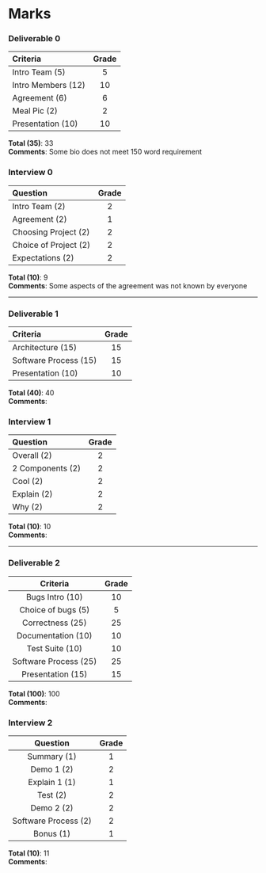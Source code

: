 # Marks

### Deliverable 0

| Criteria | Grade |
| :------- | :-----: |
| Intro Team (5) | 5 | 
| Intro Members (12) | 10 |  
| Agreement (6) | 6 |  
| Meal Pic (2) | 2 |  
| Presentation (10) | 10 | 

**Total (35)**: 33   
**Comments**: Some bio does not meet 150 word requirement  

### Interview 0

| Question | Grade |
| :------- | :-----: |
| Intro Team (2) | 2 |
| Agreement (2) | 1 |
| Choosing Project (2) | 2 |  
| Choice of Project (2) | 2 |  
| Expectations (2) | 2 |  

**Total (10)**: 9   
**Comments**: Some aspects of the agreement was not known by everyone  

----------------

### Deliverable 1

| Criteria | Grade |
| :------- | :-----: |
| Architecture (15) | 15 |  
| Software Process (15) | 15 |  
| Presentation (10) | 10 |  

**Total (40)**: 40   
**Comments**:  

### Interview 1

| Question | Grade |
| :------- | :-----: |
| Overall (2) | 2 |  
| 2 Components (2) | 2 |  
| Cool (2) | 2 |  
| Explain (2) | 2 |  
| Why (2) | 2 |  

**Total (10)**: 10   
**Comments**:  

-----------------

### Deliverable 2

| Criteria | Grade |
| :-------: | :-----: |
| Bugs Intro (10) | 10 |  
| Choice of bugs (5) | 5 |  
| Correctness (25) | 25 |  
| Documentation (10) | 10 |
| Test Suite (10) | 10 | 
| Software Process (25) | 25 |
| Presentation (15) | 15 |

**Total (100)**: 100   
**Comments**:    

### Interview 2

| Question | Grade |
| :-------: | :-----: |
| Summary (1) | 1 |  
| Demo 1 (2) | 2 |  
| Explain 1 (1) | 1 |  
| Test (2) | 2 |  
| Demo 2 (2) | 2 |  
| Software Process (2) | 2 | 
| Bonus (1) | 1 |

**Total (10)**: 11   
**Comments**:   

